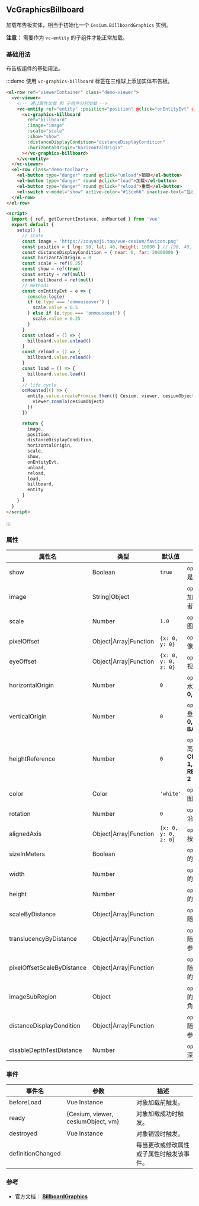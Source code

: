 ## VcGraphicsBillboard

加载布告板实体，相当于初始化一个 `Cesium.BillboardGraphics` 实例。

**注意：** 需要作为 `vc-entity` 的子组件才能正常加载。

### 基础用法

布告板组件的基础用法。

:::demo 使用 `vc-graphics-billboard` 标签在三维球上添加实体布告板。

```html
<el-row ref="viewerContainer" class="demo-viewer">
  <vc-viewer>
    <!-- 通过属性加载 和 子组件分别加载 -->
    <vc-entity ref="entity" :position="position" @click="onEntityEvt" @mouseover="onEntityEvt" @mouseout="onEntityEvt">
      <vc-graphics-billboard
        ref="billboard"
        :image="image"
        :scale="scale"
        :show="show"
        :distanceDisplayCondition="distanceDisplayCondition"
        :horizontalOrigin="horizontalOrigin"
      ></vc-graphics-billboard>
    </vc-entity>
  </vc-viewer>
  <el-row class="demo-toolbar">
    <el-button type="danger" round @click="unload">销毁</el-button>
    <el-button type="danger" round @click="load">加载</el-button>
    <el-button type="danger" round @click="reload">重载</el-button>
    <el-switch v-model="show" active-color="#13ce66" inactive-text="显示/隐藏"> </el-switch>
  </el-row>
</el-row>

<script>
  import { ref, getCurrentInstance, onMounted } from 'vue'
  export default {
    setup() {
      // state
      const image = 'https://zouyaoji.top/vue-cesium/favicon.png'
      const position = { lng: 90, lat: 40, height: 10000 } // [90, 40, 10000]
      const distanceDisplayCondition = { near: 0, far: 20000000 }
      const horizontalOrigin = 0
      const scale = ref(0.25)
      const show = ref(true)
      const entity = ref(null)
      const billboard = ref(null)
      // methods
      const onEntityEvt = e => {
        console.log(e)
        if (e.type === 'onmouseover') {
          scale.value = 0.5
        } else if (e.type === 'onmouseout') {
          scale.value = 0.25
        }
      }
      const unload = () => {
        billboard.value.unload()
      }
      const reload = () => {
        billboard.value.reload()
      }
      const load = () => {
        billboard.value.load()
      }
      // life cycle
      onMounted(() => {
        entity.value.createPromise.then(({ Cesium, viewer, cesiumObject }) => {
          viewer.zoomTo(cesiumObject)
        })
      })

      return {
        image,
        position,
        distanceDisplayCondition,
        horizontalOrigin,
        scale,
        show,
        onEntityEvt,
        unload,
        reload,
        load,
        billboard,
        entity
      }
    }
  }
</script>
```

:::

### 属性

<!-- prettier-ignore -->
| 属性名 | 类型 | 默认值 | 描述 | 可选值 |
| ------ |---- | ------ | ----- | ---- |
| show | Boolean | `true` | `optional` 指定 billboard 是否显示。 |
| image | String\|Object | | `optional` 指定 billboard 加载的的 Image、 URI 或者 Canvas。 |
| scale | Number | `1.0` | `optional` 指定 billboard 图片的缩放比例。 |
| pixelOffset | Object\|Array\|Function | `{x: 0, y: 0}` | `optional` 指定 billboard 像素偏移。 |
| eyeOffset | Object\|Array\|Function | `{x: 0, y: 0, z: 0}` | `optional` 指定 billboard 视角偏移。 |
| horizontalOrigin | Number | `0` | `optional` 指定 billboard 水平对齐方式。 **CENTER: 0, LEFT: 1, RIGHT: -1** |0/1/-1|
| verticalOrigin | Number | `0` | `optional` 指定 billboard 垂直对齐方式。**CENTER: 0, BOTTOM: 1, BASELINE: 2, TOP: -1** |0/1/2/-1|
| heightReference | Number | `0` | `optional` 指定 billboard 高度模式。**NONE: 0, CLAMP_TO_GROUND: 1, RELATIVE_TO_GROUND: 2** |0/1/2|
| color | Color | `'white'` | `optional` 指定 billboard 图片的颜色。 |
| rotation | Number | `0` | `optional` 指定 billboard 沿 x 轴方向旋转的角度。 |
| alignedAxis | Object\|Array\|Function | `{x: 0, y: 0, z: 0}` | `optional` 指定 billboard 按单位矢量轴旋转参数。 |
| sizeInMeters | Boolean | | `optional` 指定 billboard 的单位是否是米。 |
| width | Number | | `optional` 指定 billboard 的宽度（像素）。 |
| height | Number | | `optional` 指定 billboard 的高度（像素）。 |
| scaleByDistance | Object\|Array\|Function | | `optional` 指定 billboard 随相机距离缩放的参数。 |
| translucencyByDistance | Object\|Array\|Function | | `optional` 指定 billboard 随相机距离透明度改变的参数。 |
| pixelOffsetScaleByDistance | Object\|Array\|Function | | `optional` 指定 billboard 随相机距离像素偏移改变的参数。 |
| imageSubRegion | Object | | `optional` 指定 billboard 的子区域，相对于左下角。 |
| distanceDisplayCondition | Object\|Array\|Function | | `optional` 指定 billboard 随相机距离改变是否显示参数。 |
| disableDepthTestDistance | Number | | `optional` 指定 billboard 深度检测距离。 |

### 事件

| 事件名            | 参数                               | 描述                                     |
| ----------------- | ---------------------------------- | ---------------------------------------- |
| beforeLoad        | Vue Instance                       | 对象加载前触发。                         |
| ready             | {Cesium, viewer, cesiumObject, vm} | 对象加载成功时触发。                     |
| destroyed         | Vue Instance                       | 对象销毁时触发。                         |
| definitionChanged |                                    | 每当更改或修改属性或子属性时触发该事件。 |

### 参考

- 官方文档： **[BillboardGraphics](https://cesium.com/docs/cesiumjs-ref-doc/BillboardGraphics.html)**
